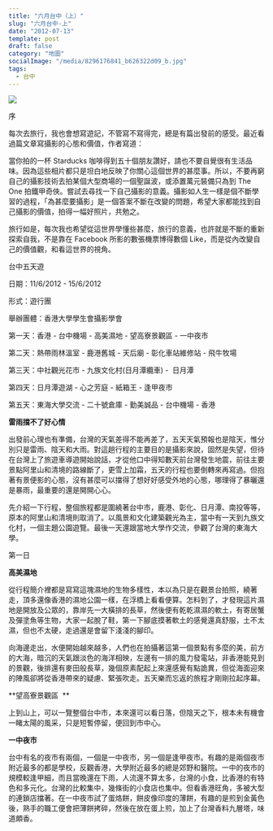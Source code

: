 ```yaml
---
title: "六月台中（上）"
slug: "六月台中-上"
date: "2012-07-13"
template: post
draft: false
category: "地圖"
socialImage: "/media/8296176841_b626322d09_b.jpg"
tags:
  - 台中
---
```


![](/media/8296176841_b626322d09_b.jpg)

序

每次去旅行，我也會想寫遊記，不管寫不寫得完，總是有篇出發前的感受。最近看過篇文章寫攝影的心態和價值，作者寫道：

當你拍的一杯 Starducks 咖啡得到五十個朋友讚好，請也不要自覺很有生活品味。因為這些相片都只是坦白地反映了你關心這個世界的甚麼事。所以，不要再窮自己的攝影技術去拍某個大型商場的一個聖誕波，或添置萬元裝備只為到 The One 拍鐵甲奇俠。嘗試去尋找一下自己攝影的意義。攝影如人生一樣是個不斷學習的過程，「為甚麼要攝影」是一個答案不斷在改變的問題，希望大家都能找到自己攝影的價值，拍得一幅好照片，共勉之。

旅行如是，每次我也希望從這世界學懂些甚麼，旅行的意義，也許就是不斷的重新探索自我，不是靠在 Facebook 所影的數張機票博得數個 Like，而是從內改變自己的價值觀，和看這世界的視角。

台中五天遊

日期：11/6/2012 - 15/6/2012

形式：遊行團

舉辦團體：香港大學學生會攝影學會

第一天：香港 - 台中機場 - 高美濕地 - 望高寮景觀區 - 一中夜市

第二天：熱帶雨林溫室 - 鹿港舊城 - 天后廟 - 彰化車站維修站 - 飛牛牧場

第三天：中社觀光花市 - 九族文化村(日月潭纜車) -  日月潭

第四天：日月潭遊湖 - 心之芳庭 - 紙箱王 - 逢甲夜市

第五天：東海大學交流 - 二十號倉庫 - 勤美誠品 - 台中機場 - 香港

**雷雨擋不了好心情**

出發前心理也有準備，台灣的天氣差得不能再差了，五天天氣預報也是陰天，惟分別只是雷雨、陰天和大雨。對這趟行程的主要目的是攝影來說，固然是失望，但待在台灣上了旅遊車導遊開始說話，才從他口中得知數天前台灣發生地震，前往主要景點阿里山和清境的路線斷了，更雪上加霜，五天的行程也要倒轉來再寫過。但抱著有景便影的心態，沒有甚麼可以擋得了想好好感受外地的心態，哪理得了暴曬還是暴雨，最重要的還是開開心心。

先介紹一下行程，整個旅程都是圍繞著台中市，鹿港、彰化、日月潭、南投等等，原本的阿里山和清境則取消了。以風景和文化建築觀光為主，當中有一天到九族文化村，一個主題公園遊覽。最後一天還跟當地大學作交流，參觀了台灣的東海大學。

第一日

**高美濕地**

從行程簡介裡都是寫寫這塊濕地的生物多樣性，本以為只是在觀景台拍照，繞著走，頂多還像香港的濕地公園一樣，在浮橋上看看便算。怎料到了，才發現這片濕地是開放及公眾的，靠岸先一大橫排的長草，然後便有乾乾濕濕的軟土，有寄居蟹及彈塗魚等生物，大家一起脫了鞋，第一下腳底摸著軟土的感覺還真舒服，土不太濕，但也不太硬，走過還是會留下淺淺的腳印。

向海邊走出，水便開始越來越多，人們也在拍攝著這第一個景點有多麼的美，前方的大海，暗沉的天氣跟淡色的海洋相映，左邊有一排的風力發電站，非香港能見到的景觀，後排還有麥田般長草，幾個原素配起上來還感覺有點詭異，但從海面迎來的陣風卻將從香港帶來的疑慮、緊張吹走。五天樂而忘返的旅程才剛剛拉起序幕。

**望高寮景觀區  **

上到山上，可以一覽整個台中市，本來還可以看日落，但陰天之下，根本未有機會一睹太陽的風采，只是短暫停留，便回到市中心。

**一中夜市**

台中有名的夜市有兩個，一個是一中夜市，另一個是逢甲夜市。有趣的是兩個夜市附近最多的都是學校，反觀香港，大學附近最多的總是郊野和醫院。一中的夜市的規模較逢甲細，而且當晚還在下雨，人流還不算太多，台灣的小食，比香港的有特色和多元化。台灣的比較集中，幾條街的小食店也集中。但看香港旺角，多被大型的連鎖店擋著。在一中夜市試了蛋烙餅，餅皮像印度的薄餅，有趣的是煎到金黃色後，熟手的職工便會把薄餅拷碎，然後在放在蛋上煎，加上了台灣香料九層塔，味道頗香。
